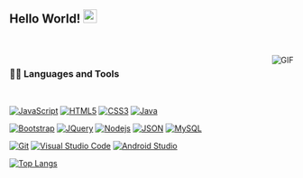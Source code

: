 
                                                                           
## Hello World! <img src="https://github.com/TheDudeThatCode/TheDudeThatCode/blob/master/Assets/Earth.gif" width="24px">
<br />
<br />

  <img align="right" alt="GIF" src="https://media.giphy.com/media/836HiJc7pgzy8iNXCn/giphy.gif" />
  
  
### 👨‍💻 Languages and Tools

<br />

[![JavaScript](https://img.shields.io/badge/-JavaScript-black?style=flat&logo=javascript&link=https://github.com/SSimbah)](https://github.com/SSimbah) 
[![HTML5](https://img.shields.io/badge/-HTML5-E34F26?style=flat&logo=html5&logoColor=white&link=https://github.com/SSimbah)](https://github.com/SSimbah) 
[![CSS3](https://img.shields.io/badge/-CSS3-1572B6?style=flat&logo=css3&link=https://github.com/SSimbah)](https://github.com/SSimbah) 
[![Java](https://img.shields.io/badge/-Java-05122A?style=flat&logo=Java&logoColor=FFA518&link=https://github.com/SSimbah)](https://github.com/SSimbah) 

[![Bootstrap](https://img.shields.io/badge/-Bootstrap-563D7C?style=flat&logo=bootstrap&link=https://github.com/SSimbah)](https://github.com/SSimbah) 
[![JQuery](https://img.shields.io/badge/-JQuery-blue?style=flat&logo=jquery&link=https://github.com/SSimbah)](https://github.com/SSimbah) 
[![Nodejs](https://img.shields.io/badge/-Nodejs-green?style=flat&logo=Node.js&link=https://github.com/SSimbah)](https://github.com/SSimbah) 
[![JSON](https://img.shields.io/badge/-json-02569B?style=flat&logo=json&link=https://github.com/SSimbah)](https://github.com/SSimbah)
[![MySQL](https://img.shields.io/badge/-MySQL-black?style=flat&logo=mysql&link=https://github.com/SSimbah)](https://github.com/SSimbah)

[![Git](https://img.shields.io/badge/-Git-black?style=flat&logo=git&link=https://github.com/SSimbah)](https://github.com/SSimbah) 
[![Visual Studio Code](https://img.shields.io/badge/-Visual%20Studio%20Code-05122A?style=flat&logo=visual-studio-code&logoColor=007ACC&link=https://github.com/SSimbah)](https://github.com/SSimbah) 
[![Android Studio](https://img.shields.io/badge/-Android%20Studio-05122A?style=flat&logo=android-studio&logoColor=3DDC84&link=https://github.com/SSimbah)](https://github.com/SSimbah) 

[![Top Langs](https://github-readme-stats.vercel.app/api/top-langs/?username=SSimbah&layout=compact)](https://github.com/anuraghazra/github-readme-stats)




